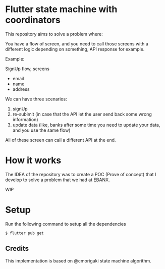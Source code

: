 # Flutter state machine with coordinators

This repository aims to solve a problem where:

You have a flow of screen, and you need to call those screens with a different logic
depending on something, API response for example.

Example:

SignUp flow, screens
- email
- name
- address

We can have three scenarios:
1. signUp
2. re-subimit (in case that the API let the user send back some wrong information)
3. update data (like, banks after some time you need to update your data, and you use the same flow)

All of these screen can call a different API at the end.

# How it works

The IDEA of the repository was to create a POC (Prove of concept) that I develop to solve a problem that we had at EBANX.

WIP

# Setup

Run the following command to setup all the dependencies

```
$ flutter pub get 
```

## Credits

This implementation is based on @cmorigaki state machine algorithm.
